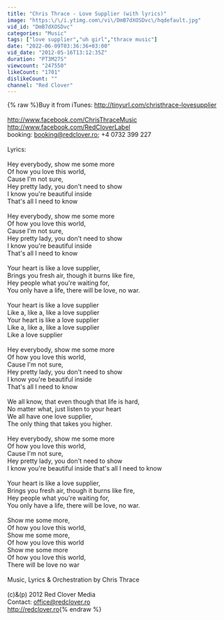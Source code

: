 ```yaml
---
title: "Chris Thrace - Love Supplier (with lyrics)"
image: "https:\/\/i.ytimg.com\/vi\/DmB7dXOSDvc\/hqdefault.jpg"
vid_id: "DmB7dXOSDvc"
categories: "Music"
tags: ["love supplier","uh girl","thrace music"]
date: "2022-06-09T03:36:36+03:00"
vid_date: "2012-05-16T13:12:35Z"
duration: "PT3M27S"
viewcount: "247550"
likeCount: "1701"
dislikeCount: ""
channel: "Red Clover"
---
```

{% raw %}Buy it from iTunes: <a rel="nofollow" target="blank" href="http://tinyurl.com/christhrace-lovesupplier">http://tinyurl.com/christhrace-lovesupplier</a><br /><br /><a rel="nofollow" target="blank" href="http://www.facebook.com/ChrisThraceMusic">http://www.facebook.com/ChrisThraceMusic</a><br /><a rel="nofollow" target="blank" href="http://www.facebook.com/RedCloverLabel">http://www.facebook.com/RedCloverLabel</a><br />booking: booking@redclover.ro; +4 0732 399 227<br /><br />Lyrics:<br /><br />Hey everybody, show me some more<br />Of how you love this world,<br />Cause I'm not sure, <br />Hey pretty lady, you don't need to show<br />I know you're beautiful inside<br />That's all I need to know<br /><br />Hey everybody, show me some more<br />Of how you love this world,<br />Cause I'm not sure, <br />Hey pretty lady, you don't need to show<br />I know you're beautiful inside<br />That's all I need to know<br /><br />Your heart is like a love supplier, <br />Brings you fresh air, though it burns like fire,<br />Hey people what you're waiting for,<br />You only have a life, there will be love, no war.<br /><br />Your heart is like a love supplier <br />Like a, like a, like a love supplier<br />Your heart is like a love supplier<br />Like a, like a, like a love supplier<br />Like a love supplier<br /><br />Hey everybody, show me some more<br />Of how you love this world,<br />Cause I'm not sure, <br />Hey pretty lady, you don't need to show<br />I know you're beautiful inside<br />That's all I need to know<br /><br />We all know, that even though that life is hard,<br />No matter what, just listen to your heart<br />We all have one love supplier,<br />The only thing that takes you higher. <br /><br />Hey everybody, show me some more<br />Of how you love this world,<br />Cause I'm not sure, <br />Hey pretty lady, you don't need to show<br />I know you're beautiful inside that's all I need to know<br /><br />Your heart is like a love supplier, <br />Brings you fresh air, though it burns like fire,<br />Hey people what you're waiting for,<br />You only have a life, there will be love, no war.<br /><br />Show me some more, <br />Of how you love this world,<br />Show me some more,<br />Of how you love this world<br />Show me some more<br />Of how you love this world,<br />There will be love no war<br /><br />Music, Lyrics &amp; Orchestration by Chris Thrace<br /><br />(c)&amp;(p) 2012 Red Clover Media<br />Contact: office@redclover.ro<br /><a rel="nofollow" target="blank" href="http://redclover.ro">http://redclover.ro</a>{% endraw %}
